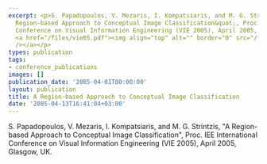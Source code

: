 ```yaml
---
excerpt: <p>S. Papadopoulos, V. Mezaris, I. Kompatsiaris, and M. G. Strintzis, &quot;A
  Region-based Approach to Conceptual Image Classification&quot;, Proc. IEE International
  Conference on Visual Information Engineering (VIE 2005), April 2005, Glasgow, UK.
  <a href="/files/vie05.pdf"><img align="top" alt="" border="0" src="/files/pdf/pdf.png"
  /></a></p>
types: publication
tags:
- conference_publications
images: []
publication_date: '2005-04-01T00:00:00'
layout: publication
title: A Region-based Approach to Conceptual Image Classification
date: '2005-04-13T16:41:04+03:00'
---
```

<p>S. Papadopoulos, V. Mezaris, I. Kompatsiaris, and M. G. Strintzis, &quot;A Region-based Approach to Conceptual Image Classification&quot;, Proc. IEE International Conference on Visual Information Engineering (VIE 2005), April 2005, Glasgow, UK. <a href="/files/vie05.pdf"><img align="top" alt="" border="0" src="/files/pdf/pdf.png" /></a></p>
